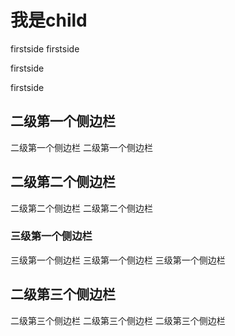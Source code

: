 # 我是child

firstside
firstside

firstside

firstside

## 二级第一个侧边栏

二级第一个侧边栏
二级第一个侧边栏

## 二级第二个侧边栏

二级第二个侧边栏
二级第二个侧边栏

### 三级第一个侧边栏
三级第一个侧边栏
三级第一个侧边栏
三级第一个侧边栏

## 二级第三个侧边栏
二级第三个侧边栏
二级第三个侧边栏
二级第三个侧边栏